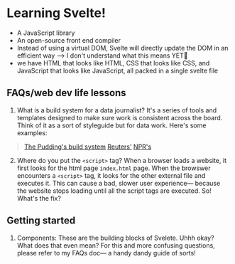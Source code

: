 # Learning Svelte!
- A JavaScript library
- An open-source front end compiler
- Instead of using a virtual DOM, Svelte will directly update the DOM in an efficient way --> I don't understand what this means YET🤔
- we have HTML that looks like HTML, CSS that looks like CSS, and JavaScript that looks like JavaScript, all packed in a single svelte file

## FAQs/web dev life lessons
1. What is a build system for a data journalist?
It's a series of tools and templates designed to make sure work is consistent across the board. Think of it as a sort of styleguide but for data work. 
Here's some examples:
> [The Pudding's build system](https://github.com/the-pudding/starter)
> [Reuters'](https://reuters-graphics.github.io/graphics-svelte-components/)
> [NPR's](https://github.com/nprapps/dailygraphics)

2. Where do you put the `<script>` tag?
When a browser loads a website, it first looks for the html page `index.html` page. When the browswer encounters a `<script>` tag, it looks for the other external file and executes it. This can cause a bad, slower user experience— because the website stops loading until all the script tags are executed. So! What's the fix?

## Getting started
1. Components: These are the building blocks of Svelete. 
Uhhh okay? What does that even mean? For this and more confusing questions, please refer to my FAQs doc— a handy dandy guide of sorts!